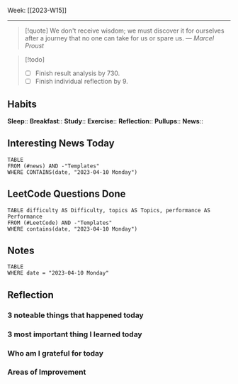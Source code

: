 Week: [[2023-W15]]
- - -
>[!quote]
> We don't receive wisdom; we must discover it for ourselves after a journey that no one can take for us or spare us.
> — <cite>Marcel Proust</cite>

>[!todo]
>- [ ] Finish result analysis by 730.
>- [ ] Finish individual reflection by 9.

## Habits

**Sleep**::
**Breakfast**::
**Study**:: 
**Exercise**:: 
**Reflection**:: 
**Pullups**::
**News**::

## Interesting News Today

```dataview
TABLE 
FROM (#news) AND -"Templates"
WHERE CONTAINS(date, "2023-04-10 Monday") 
```

## LeetCode Questions Done

```dataview
TABLE difficulty AS Difficulty, topics AS Topics, performance AS Performance
FROM (#LeetCode) AND -"Templates"
WHERE contains(date, "2023-04-10 Monday") 
```

## Notes

```dataview
TABLE
WHERE date = "2023-04-10 Monday"
```

## Reflection

### 3 noteable things that happened today

### 3 most important thing I learned today

### Who am I grateful for today

### Areas of Improvement